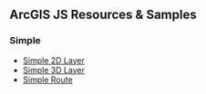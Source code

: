 ## ArcGIS JS Resources & Samples

### Simple
  - [Simple 2D Layer](/simple/2dLayer.html)
  - [Simple 3D Layer](/simple/3dLayer.html)
  - [Simple Route](/simple/route.html)
